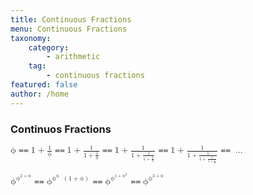 ```yaml
---
title: Continuous Fractions
menu: Continuous Fractions
taxonomy:
    category:
        - arithmetic
    tag:
        - continuous fractions
featured: false
author: /home
---
```


### Continuos Fractions

<math xmlns='http://www.w3.org/1998/Math/MathML' mathematica:form='TraditionalForm' xmlns:mathematica='http://www.wolfram.com/XML/'> <semantics> <mrow> <semantics> <mi> &#981; </mi> <annotation encoding='Mathematica'> TagBox[&quot;\[Phi]&quot;, Function[GoldenRatio]] </annotation> </semantics> <mo> &#10869; </mo> <mrow> <mn> 1 </mn> <mo> + </mo> <mfrac> <mn> 1 </mn> <semantics> <mi> &#981; </mi> <annotation encoding='Mathematica'> TagBox[&quot;\[Phi]&quot;, Function[GoldenRatio]] </annotation> </semantics> </mfrac> </mrow> <mo> &#10869; </mo> <mrow> <mn> 1 </mn> <mo> + </mo> <mfrac> <mn> 1 </mn> <mrow> <mn> 1 </mn> <mo> + </mo> <mfrac> <mn> 1 </mn> <semantics> <mi> &#981; </mi> <annotation encoding='Mathematica'> TagBox[&quot;\[Phi]&quot;, Function[GoldenRatio]] </annotation> </semantics> </mfrac> </mrow> </mfrac> </mrow> <mo> &#10869; </mo> <mrow> <mn> 1 </mn> <mo> + </mo> <mfrac> <mn> 1 </mn> <mrow> <mn> 1 </mn> <mo> + </mo> <mfrac> <mn> 1 </mn> <mrow> <mn> 1 </mn> <mo> + </mo> <mfrac> <mn> 1 </mn> <semantics> <mi> &#981; </mi> <annotation encoding='Mathematica'> TagBox[&quot;\[Phi]&quot;, Function[GoldenRatio]] </annotation> </semantics> </mfrac> </mrow> </mfrac> </mrow> </mfrac> </mrow> <mo> &#10869; </mo> <mrow> <mn> 1 </mn> <mo> + </mo> <mfrac> <mn> 1 </mn> <mrow> <mn> 1 </mn> <mo> + </mo> <mfrac> <mn> 1 </mn> <mrow> <mn> 1 </mn> <mo> + </mo> <mfrac> <mn> 1 </mn> <mrow> <mn> 1 </mn> <mo> + </mo> <mfrac> <mn> 1 </mn> <semantics> <mi> &#981; </mi> <annotation encoding='Mathematica'> TagBox[&quot;\[Phi]&quot;, Function[GoldenRatio]] </annotation> </semantics> </mfrac> </mrow> </mfrac> </mrow> </mfrac> </mrow> </mfrac> </mrow> <mo> &#10869; </mo> <mo> &#8230; </mo> </mrow> <annotation-xml encoding='MathML-Content'> <apply> <eq /> <ci> GoldenRatio </ci> <apply> <plus /> <cn type='integer'> 1 </cn> <apply> <times /> <cn type='integer'> 1 </cn> <apply> <power /> <ci> GoldenRatio </ci> <cn type='integer'> -1 </cn> </apply> </apply> </apply> <apply> <plus /> <cn type='integer'> 1 </cn> <apply> <times /> <cn type='integer'> 1 </cn> <apply> <power /> <apply> <plus /> <cn type='integer'> 1 </cn> <apply> <times /> <cn type='integer'> 1 </cn> <apply> <power /> <ci> GoldenRatio </ci> <cn type='integer'> -1 </cn> </apply> </apply> </apply> <cn type='integer'> -1 </cn> </apply> </apply> </apply> <apply> <plus /> <cn type='integer'> 1 </cn> <apply> <times /> <cn type='integer'> 1 </cn> <apply> <power /> <apply> <plus /> <cn type='integer'> 1 </cn> <apply> <times /> <cn type='integer'> 1 </cn> <apply> <power /> <apply> <plus /> <cn type='integer'> 1 </cn> <apply> <times /> <cn type='integer'> 1 </cn> <apply> <power /> <ci> GoldenRatio </ci> <cn type='integer'> -1 </cn> </apply> </apply> </apply> <cn type='integer'> -1 </cn> </apply> </apply> </apply> <cn type='integer'> -1 </cn> </apply> </apply> </apply> <apply> <plus /> <cn type='integer'> 1 </cn> <apply> <times /> <cn type='integer'> 1 </cn> <apply> <power /> <apply> <plus /> <cn type='integer'> 1 </cn> <apply> <times /> <cn type='integer'> 1 </cn> <apply> <power /> <apply> <plus /> <cn type='integer'> 1 </cn> <apply> <times /> <cn type='integer'> 1 </cn> <apply> <power /> <apply> <plus /> <cn type='integer'> 1 </cn> <apply> <times /> <cn type='integer'> 1 </cn> <apply> <power /> <ci> GoldenRatio </ci> <cn type='integer'> -1 </cn> </apply> </apply> </apply> <cn type='integer'> -1 </cn> </apply> </apply> </apply> <cn type='integer'> -1 </cn> </apply> </apply> </apply> <cn type='integer'> -1 </cn> </apply> </apply> </apply> <ci> &#8230; </ci> </apply> </annotation-xml> </semantics> </math>


<math xmlns='http://www.w3.org/1998/Math/MathML' mathematica:form='TraditionalForm' xmlns:mathematica='http://www.wolfram.com/XML/'> <semantics> <mrow> <msup> <semantics> <mi> &#981; </mi> <annotation encoding='Mathematica'> TagBox[&quot;\[Phi]&quot;, Function[GoldenRatio]] </annotation> </semantics> <msup> <semantics> <mi> &#981; </mi> <annotation encoding='Mathematica'> TagBox[&quot;\[Phi]&quot;, Function[GoldenRatio]] </annotation> </semantics> <mrow> <mn> 2 </mn> <mo> + </mo> <semantics> <mi> &#981; </mi> <annotation encoding='Mathematica'> TagBox[&quot;\[Phi]&quot;, Function[GoldenRatio]] </annotation> </semantics> </mrow> </msup> </msup> <mo> &#10869; </mo> <msup> <semantics> <mi> &#981; </mi> <annotation encoding='Mathematica'> TagBox[&quot;\[Phi]&quot;, Function[GoldenRatio]] </annotation> </semantics> <mrow> <msup> <semantics> <mi> &#981; </mi> <annotation encoding='Mathematica'> TagBox[&quot;\[Phi]&quot;, Function[GoldenRatio]] </annotation> </semantics> <semantics> <mi> &#981; </mi> <annotation encoding='Mathematica'> TagBox[&quot;\[Phi]&quot;, Function[GoldenRatio]] </annotation> </semantics> </msup> <mo> &#8290; </mo> <mrow> <mo> ( </mo> <mrow> <mn> 1 </mn> <mo> + </mo> <semantics> <mi> &#981; </mi> <annotation encoding='Mathematica'> TagBox[&quot;\[Phi]&quot;, Function[GoldenRatio]] </annotation> </semantics> </mrow> <mo> ) </mo> </mrow> </mrow> </msup> <mo> &#10869; </mo> <msup> <semantics> <mi> &#981; </mi> <annotation encoding='Mathematica'> TagBox[&quot;\[Phi]&quot;, Function[GoldenRatio]] </annotation> </semantics> <msup> <semantics> <mi> &#981; </mi> <annotation encoding='Mathematica'> TagBox[&quot;\[Phi]&quot;, Function[GoldenRatio]] </annotation> </semantics> <mrow> <mn> 1 </mn> <mo> + </mo> <msup> <semantics> <mi> &#981; </mi> <annotation encoding='Mathematica'> TagBox[&quot;\[Phi]&quot;, Function[GoldenRatio]] </annotation> </semantics> <mn> 2 </mn> </msup> </mrow> </msup> </msup> <mo> &#10869; </mo> <msup> <semantics> <mi> &#981; </mi> <annotation encoding='Mathematica'> TagBox[&quot;\[Phi]&quot;, Function[GoldenRatio]] </annotation> </semantics> <msup> <semantics> <mi> &#981; </mi> <annotation encoding='Mathematica'> TagBox[&quot;\[Phi]&quot;, Function[GoldenRatio]] </annotation> </semantics> <mrow> <mn> 2 </mn> <mo> + </mo> <semantics> <mi> &#981; </mi> <annotation encoding='Mathematica'> TagBox[&quot;\[Phi]&quot;, Function[GoldenRatio]] </annotation> </semantics> </mrow> </msup> </msup> </mrow> <annotation-xml encoding='MathML-Content'> <apply> <eq /> <apply> <power /> <ci> GoldenRatio </ci> <apply> <power /> <ci> GoldenRatio </ci> <apply> <plus /> <cn type='integer'> 2 </cn> <ci> GoldenRatio </ci> </apply> </apply> </apply> <apply> <power /> <ci> GoldenRatio </ci> <apply> <times /> <apply> <power /> <ci> GoldenRatio </ci> <ci> GoldenRatio </ci> </apply> <apply> <plus /> <cn type='integer'> 1 </cn> <ci> GoldenRatio </ci> </apply> </apply> </apply> <apply> <power /> <ci> GoldenRatio </ci> <apply> <power /> <ci> GoldenRatio </ci> <apply> <plus /> <cn type='integer'> 1 </cn> <apply> <power /> <ci> GoldenRatio </ci> <cn type='integer'> 2 </cn> </apply> </apply> </apply> </apply> <apply> <power /> <ci> GoldenRatio </ci> <apply> <power /> <ci> GoldenRatio </ci> <apply> <plus /> <cn type='integer'> 2 </cn> <ci> GoldenRatio </ci> </apply> </apply> </apply> </apply> </annotation-xml> </semantics> </math>
